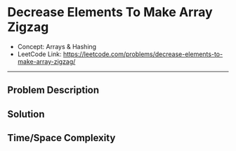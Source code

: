 # Decrease Elements To Make Array Zigzag

- Concept: Arrays & Hashing
- LeetCode Link: https://leetcode.com/problems/decrease-elements-to-make-array-zigzag/

---

## Problem Description

## Solution

## Time/Space Complexity

